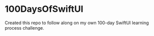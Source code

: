 # 100DaysOfSwiftUI
Created this repo to follow along on my own 100-day SwiftUI learning process challenge.
